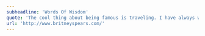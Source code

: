 ```yaml
---
subheadline: 'Words Of Wisdom'
quote: 'The cool thing about being famous is traveling. I have always wanted to travel across seas, like to Canada and stuff. <cite>Britney Spears</cite>'
url: 'http://www.britneyspears.com/'
---
```

